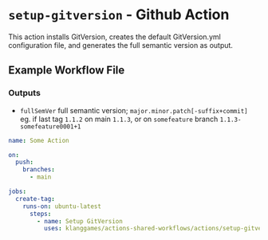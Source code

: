# `setup-gitversion` - **Github Action**

This action installs GitVersion, creates the default GitVersion.yml configuration file, and generates the full semantic version as output.

## Example Workflow File

### Outputs

* `fullSemVer` full semantic version; `major.minor.patch[-suffix+commit]` eg. if last tag `1.1.2` on main `1.1.3`, or on `somefeature` branch `1.1.3-somefeature0001+1`

```yaml
name: Some Action

on:
  push:
    branches:
      - main

jobs:
  create-tag:
    runs-on: ubuntu-latest
      steps:
        - name: Setup GitVersion
          uses: klanggames/actions-shared-workflows/actions/setup-gitversion@main
```
